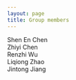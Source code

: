 ```yaml
---
layout: page
title: Group members
---
```

Shen En Chen
<br>
Zhiyi Chen
<br>
Renzhi Wu
<br>
Liqiong Zhao
<br>
Jintong Jiang
